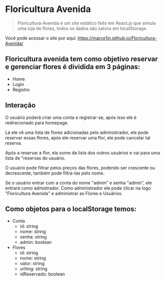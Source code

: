 # Floricultura Avenida
> Floricultura-Avenida é um site estático feito em React.js que simula uma loja de flores, todos os dados são salvos em localStorage.

Você pode acessar o site por aqui: https://marce1in.github.io/Floricultura-Avenida/

## Floricultura avenida tem como objetivo reservar e gerenciar flores é dividida em 3 páginas:
- Home
- Login
- Registro

## Interação
O usuário poderá criar uma conta e registrar-se, após isso ele é redirecionado para homepage.

Lá ele vê uma lista de flores adicionadas pelo administrador, ele pode reservar essas flores,
após ele reservar uma flor, ele pode cancelar tal reserva.

Após a reservar a flor, ela some da lista dos outros usuários e vai para uma lista de "reservas
do usuário.

O usuário pode filtrar pelos preços das flores, podendo ser crescente ou decrescente, também pode filtra-las pelo nome.

Se o usuário entrar com a conta do nome "admin" e senha "admin", ele entrará como admistrador.
Como administrador ele pode clicar na logo "Floricultura Avenida" e administrar as Flores e Usuários.

## Como objetos para o localStorage temos:
- Conta 
    - id: string
    - nome: string
    - senha: string
    - admin: boolean
- Flores
    - id: string
    - nome: string
    - valor: string
    - urlImg: string
    - idReservado: boolean
